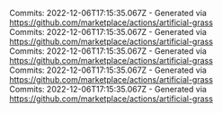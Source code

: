 Commits: 2022-12-06T17:15:35.067Z - Generated via https://github.com/marketplace/actions/artificial-grass
<br>
Commits: 2022-12-06T17:15:35.067Z - Generated via https://github.com/marketplace/actions/artificial-grass
<br>
Commits: 2022-12-06T17:15:35.067Z - Generated via https://github.com/marketplace/actions/artificial-grass
<br>
Commits: 2022-12-06T17:15:35.067Z - Generated via https://github.com/marketplace/actions/artificial-grass
<br>
Commits: 2022-12-06T17:15:35.067Z - Generated via https://github.com/marketplace/actions/artificial-grass
<br>
